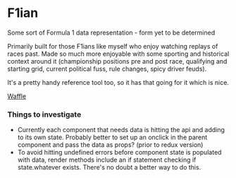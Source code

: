 # F1ian
Some sort of Formula 1 data representation - form yet to be determined

Primarily built for those F1ians like myself who enjoy watching replays of races past. Made so much more enjoyable with some sporting and historical context around it (championship positions pre and post race, qualifying and starting grid, current political fuss, rule changes, spicy driver feuds).

It's a pretty handy reference tool too, so it has that going for it which is nice. 

[Waffle](https://waffle.io/andrew-rayco/f1)

### Things to investigate
- Currently each component that needs data is hitting the api and adding to its own state. Probably better to set up an onclick in the parent component and pass the data as props? (prior to redux version)
- To avoid hitting undefined errors before component state is populated with data, render methods include an if statement checking if state.whatever exists. There's no doubt a better way to do this.

